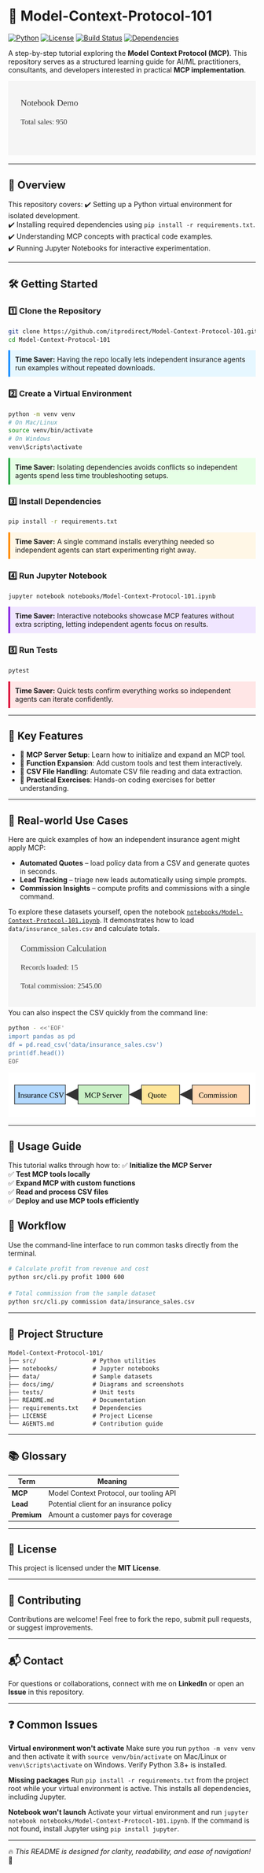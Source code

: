 # 🚀 Model-Context-Protocol-101

[![Python](https://img.shields.io/badge/Python-3.8%2B-blue.svg)](https://www.python.org/)
[![License](https://img.shields.io/badge/License-MIT-green.svg)](https://opensource.org/licenses/MIT)
[![Build Status](https://img.shields.io/github/actions/workflow/status/itprodirect/Model-Context-Protocol-101/ci.yml)](https://github.com/itprodirect/Model-Context-Protocol-101/actions)
[![Dependencies](https://img.shields.io/badge/Dependencies-Updated-brightgreen.svg)](https://github.com/itprodirect/Model-Context-Protocol-101/blob/main/requirements.txt)

A step-by-step tutorial exploring the **Model Context Protocol (MCP)**. This repository serves as a structured learning guide for AI/ML practitioners, consultants, and developers interested in practical **MCP implementation**.

![Notebook demo](docs/img/notebook_screenshot.svg "Screenshot of notebook running a sales example")

---

## 📌 **Overview**
This repository covers:
✔️ Setting up a Python virtual environment for isolated development.  
✔️ Installing required dependencies using `pip install -r requirements.txt`.  
✔️ Understanding MCP concepts with practical code examples.  
✔️ Running Jupyter Notebooks for interactive experimentation.

---

## 🛠️ **Getting Started**

### 1️⃣ **Clone the Repository**
```bash
git clone https://github.com/itprodirect/Model-Context-Protocol-101.git
cd Model-Context-Protocol-101
```
<div style="background-color:#e6f7ff;border-left:4px solid #1e90ff;padding:10px;margin:10px 0;">
<strong>Time Saver:</strong> Having the repo locally lets independent insurance agents run examples without repeated downloads.
</div>

### 2️⃣ **Create a Virtual Environment**
```bash
python -m venv venv
# On Mac/Linux
source venv/bin/activate
# On Windows
venv\Scripts\activate
```
<div style="background-color:#e6ffe6;border-left:4px solid #28a745;padding:10px;margin:10px 0;">
<strong>Time Saver:</strong> Isolating dependencies avoids conflicts so independent agents spend less time troubleshooting setups.
</div>

### 3️⃣ **Install Dependencies**
```bash
pip install -r requirements.txt
```
<div style="background-color:#fff7e6;border-left:4px solid #ff8c00;padding:10px;margin:10px 0;">
<strong>Time Saver:</strong> A single command installs everything needed so independent agents can start experimenting right away.
</div>

### 4️⃣ **Run Jupyter Notebook**
```bash
jupyter notebook notebooks/Model-Context-Protocol-101.ipynb
```
<div style="background-color:#f0e6ff;border-left:4px solid #8a2be2;padding:10px;margin:10px 0;">
<strong>Time Saver:</strong> Interactive notebooks showcase MCP features without extra scripting, letting independent agents focus on results.
</div>

### 5️⃣ **Run Tests**
```bash
pytest
```
<div style="background-color:#ffe6e6;border-left:4px solid #dc143c;padding:10px;margin:10px 0;">
<strong>Time Saver:</strong> Quick tests confirm everything works so independent agents can iterate confidently.
</div>

---
## 🔑 Key Features

- 🚀 **MCP Server Setup**: Learn how to initialize and expand an MCP tool.
- 🔧 **Function Expansion**: Add custom tools and test them interactively.
- 📂 **CSV File Handling**: Automate CSV file reading and data extraction.
- 🎯 **Practical Exercises**: Hands-on coding exercises for better understanding.

---
## 🌟 Real-world Use Cases
Here are quick examples of how an independent insurance agent might apply MCP:
- **Automated Quotes** – load policy data from a CSV and generate quotes in seconds.
- **Lead Tracking** – triage new leads automatically using simple prompts.
- **Commission Insights** – compute profits and commissions with a single command.

To explore these datasets yourself, open the notebook
[`notebooks/Model-Context-Protocol-101.ipynb`](notebooks/Model-Context-Protocol-101.ipynb).
It demonstrates how to load `data/insurance_sales.csv` and calculate totals.
![Commission screenshot](docs/img/commission_screenshot.svg "Screenshot showing total commission computed from the dataset")
You can also inspect the CSV quickly from the command line:

```bash
python - <<'EOF'
import pandas as pd
df = pd.read_csv('data/insurance_sales.csv')
print(df.head())
EOF
```

![Architecture overview](docs/img/architecture.svg "Insurance CSV through MCP server to quote and commission outputs")

---
## 📖 Usage Guide
This tutorial walks through how to:
✅ **Initialize the MCP Server**  
✅ **Test MCP tools locally**  
✅ **Expand MCP with custom functions**  
✅ **Read and process CSV files**  
✅ **Deploy and use MCP tools efficiently**

## 🔄 Workflow
Use the command-line interface to run common tasks directly from the terminal.

```bash
# Calculate profit from revenue and cost
python src/cli.py profit 1000 600

# Total commission from the sample dataset
python src/cli.py commission data/insurance_sales.csv
```

---
## 📂 Project Structure
```
Model-Context-Protocol-101/
├── src/                # Python utilities
├── notebooks/          # Jupyter notebooks
├── data/               # Sample datasets
├── docs/img/           # Diagrams and screenshots
├── tests/              # Unit tests
├── README.md           # Documentation
├── requirements.txt    # Dependencies
├── LICENSE             # Project License
└── AGENTS.md           # Contribution guide
```

---
## 📚 Glossary
| Term    | Meaning                                |
| ------- | -------------------------------------- |
| **MCP** | Model Context Protocol, our tooling API |
| **Lead**| Potential client for an insurance policy|
| **Premium** | Amount a customer pays for coverage |

---
## 📝 License
This project is licensed under the **MIT License**.

---
## 🤝 Contributing
Contributions are welcome! Feel free to fork the repo, submit pull requests, or suggest improvements.

---
## 📬 Contact
For questions or collaborations, connect with me on **LinkedIn** or open an **Issue** in this repository.

---
## ❓ Common Issues

**Virtual environment won't activate**
Make sure you run `python -m venv venv` and then activate it with
`source venv/bin/activate` on Mac/Linux or `venv\Scripts\activate` on Windows.
Verify Python 3.8+ is installed.

**Missing packages**
Run `pip install -r requirements.txt` from the project root while your virtual
environment is active. This installs all dependencies, including Jupyter.

**Notebook won't launch**
Activate your virtual environment and run
`jupyter notebook notebooks/Model-Context-Protocol-101.ipynb`. If the command is
not found, install Jupyter using `pip install jupyter`.

---
🔥 *This README is designed for clarity, readability, and ease of navigation!* 🚀
